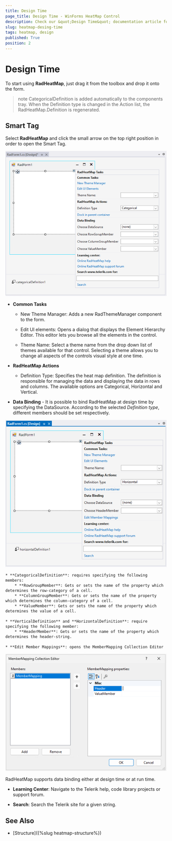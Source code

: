 ```yaml
---
title: Design Time
page_title: Design Time - WinForms HeatMap Control
description: Check our &quot;Design Time&quot; documentation article for the RadHeatMap WinForms control.
slug: heatmap-desing-time
tags: heatmap, design
published: True
position: 2
---
```


# Design Time

To start using **RadHeatMap**, just drag it from the toolbox and drop it onto the form.

>note CategoricalDefinition is added automatically to the components tray. When the Definition type is changed in the Action list, the RadHeatMap.Definition is regenerated. 

## Smart Tag

Select **RadHeatMap** and click the small arrow on the top right position in order to open the Smart Tag.
 
![heatmap-desing-time001](images/heatmap-desing-time001.png)

* **Common Tasks**

	* New Theme Manager: Adds a new RadThemeManager component to the form.

	* Edit UI elements: Opens a dialog that displays the Element Hierarchy Editor. This editor lets you browse all the elements in the control.

	* Theme Name: Select a theme name from the drop down list of themes available for that control. Selecting a theme allows you to change all aspects of the controls visual style at one time.

* **RadHeatMap Actions**

	* Definition Type: Specifies the heat map definition. The definition is responsible for managing the data and displaying the data in rows and columns. The available options are Categorical, Horizontal and Vertical. 

* **Data Binding** - It is possible to bind RadHeatMap at design time by specifying the DataSource. According to the selected *Definition type*, different members should be set respectively. 

![heatmap-desing-time002](images/heatmap-desing-time002.png) 

	* **CategoricalDefinition**: requires specifying the following members:
		* **RowGroupMember**: Gets or sets the name of the property which determines the row-category of a cell. 
		* **ColumnGroupMember**: Gets or sets the name of the property which determines the column-category of a cell.  
		* **ValueMember**: Gets or sets the name of the property which determines the value of a cell. 
	
	* **VerticalDefinition** and **HorizontalDefinition**: require specifying the following member:
		* **HeaderMember**: Gets or sets the name of the property which determines the header-string.

	* **Edit Member Mappings**: opens the MemberMapping Collection Editor

![heatmap-desing-time003](images/heatmap-desing-time003.png) 

RadHeatMap supports data binding either at design time or at run time.

* **Learning Center**: Navigate to the Telerik help, code library projects or support forum.

* **Search**: Search the Telerik site for a given string.


## See Also

* [Structure]({%slug heatmap-structure%}) 

